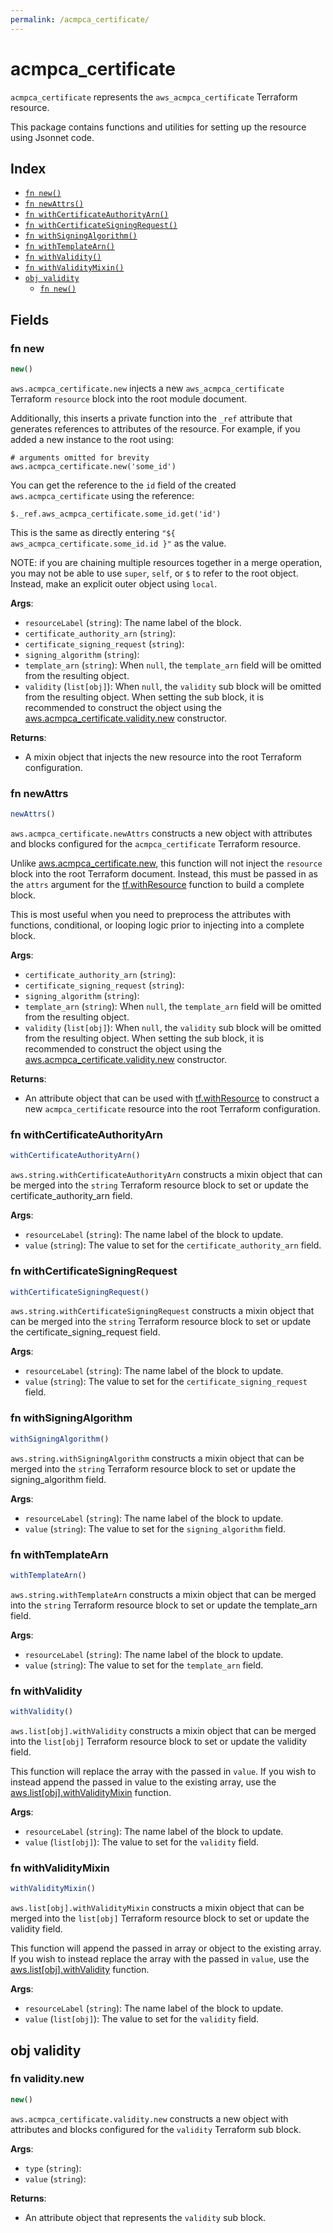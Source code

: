 ```yaml
---
permalink: /acmpca_certificate/
---
```


# acmpca_certificate

`acmpca_certificate` represents the `aws_acmpca_certificate` Terraform resource.



This package contains functions and utilities for setting up the resource using Jsonnet code.


## Index

* [`fn new()`](#fn-new)
* [`fn newAttrs()`](#fn-newattrs)
* [`fn withCertificateAuthorityArn()`](#fn-withcertificateauthorityarn)
* [`fn withCertificateSigningRequest()`](#fn-withcertificatesigningrequest)
* [`fn withSigningAlgorithm()`](#fn-withsigningalgorithm)
* [`fn withTemplateArn()`](#fn-withtemplatearn)
* [`fn withValidity()`](#fn-withvalidity)
* [`fn withValidityMixin()`](#fn-withvaliditymixin)
* [`obj validity`](#obj-validity)
  * [`fn new()`](#fn-validitynew)

## Fields

### fn new

```ts
new()
```


`aws.acmpca_certificate.new` injects a new `aws_acmpca_certificate` Terraform `resource`
block into the root module document.

Additionally, this inserts a private function into the `_ref` attribute that generates references to attributes of the
resource. For example, if you added a new instance to the root using:

    # arguments omitted for brevity
    aws.acmpca_certificate.new('some_id')

You can get the reference to the `id` field of the created `aws.acmpca_certificate` using the reference:

    $._ref.aws_acmpca_certificate.some_id.get('id')

This is the same as directly entering `"${ aws_acmpca_certificate.some_id.id }"` as the value.

NOTE: if you are chaining multiple resources together in a merge operation, you may not be able to use `super`, `self`,
or `$` to refer to the root object. Instead, make an explicit outer object using `local`.

**Args**:
  - `resourceLabel` (`string`): The name label of the block.
  - `certificate_authority_arn` (`string`): 
  - `certificate_signing_request` (`string`): 
  - `signing_algorithm` (`string`): 
  - `template_arn` (`string`):  When `null`, the `template_arn` field will be omitted from the resulting object.
  - `validity` (`list[obj]`):  When `null`, the `validity` sub block will be omitted from the resulting object. When setting the sub block, it is recommended to construct the object using the [aws.acmpca_certificate.validity.new](#fn-validitynew) constructor.

**Returns**:
- A mixin object that injects the new resource into the root Terraform configuration.


### fn newAttrs

```ts
newAttrs()
```


`aws.acmpca_certificate.newAttrs` constructs a new object with attributes and blocks configured for the `acmpca_certificate`
Terraform resource.

Unlike [aws.acmpca_certificate.new](#fn-new), this function will not inject the `resource`
block into the root Terraform document. Instead, this must be passed in as the `attrs` argument for the
[tf.withResource](https://github.com/tf-libsonnet/core/tree/main/docs#fn-withresource) function to build a complete block.

This is most useful when you need to preprocess the attributes with functions, conditional, or looping logic prior to
injecting into a complete block.

**Args**:
  - `certificate_authority_arn` (`string`): 
  - `certificate_signing_request` (`string`): 
  - `signing_algorithm` (`string`): 
  - `template_arn` (`string`):  When `null`, the `template_arn` field will be omitted from the resulting object.
  - `validity` (`list[obj]`):  When `null`, the `validity` sub block will be omitted from the resulting object. When setting the sub block, it is recommended to construct the object using the [aws.acmpca_certificate.validity.new](#fn-validitynew) constructor.

**Returns**:
  - An attribute object that can be used with [tf.withResource](https://github.com/tf-libsonnet/core/tree/main/docs#fn-withresource) to construct a new `acmpca_certificate` resource into the root Terraform configuration.


### fn withCertificateAuthorityArn

```ts
withCertificateAuthorityArn()
```

`aws.string.withCertificateAuthorityArn` constructs a mixin object that can be merged into the `string`
Terraform resource block to set or update the certificate_authority_arn field.



**Args**:
  - `resourceLabel` (`string`): The name label of the block to update.
  - `value` (`string`): The value to set for the `certificate_authority_arn` field.


### fn withCertificateSigningRequest

```ts
withCertificateSigningRequest()
```

`aws.string.withCertificateSigningRequest` constructs a mixin object that can be merged into the `string`
Terraform resource block to set or update the certificate_signing_request field.



**Args**:
  - `resourceLabel` (`string`): The name label of the block to update.
  - `value` (`string`): The value to set for the `certificate_signing_request` field.


### fn withSigningAlgorithm

```ts
withSigningAlgorithm()
```

`aws.string.withSigningAlgorithm` constructs a mixin object that can be merged into the `string`
Terraform resource block to set or update the signing_algorithm field.



**Args**:
  - `resourceLabel` (`string`): The name label of the block to update.
  - `value` (`string`): The value to set for the `signing_algorithm` field.


### fn withTemplateArn

```ts
withTemplateArn()
```

`aws.string.withTemplateArn` constructs a mixin object that can be merged into the `string`
Terraform resource block to set or update the template_arn field.



**Args**:
  - `resourceLabel` (`string`): The name label of the block to update.
  - `value` (`string`): The value to set for the `template_arn` field.


### fn withValidity

```ts
withValidity()
```

`aws.list[obj].withValidity` constructs a mixin object that can be merged into the `list[obj]`
Terraform resource block to set or update the validity field.

This function will replace the array with the passed in `value`. If you wish to instead append the
passed in value to the existing array, use the [aws.list[obj].withValidityMixin](TODO) function.


**Args**:
  - `resourceLabel` (`string`): The name label of the block to update.
  - `value` (`list[obj]`): The value to set for the `validity` field.


### fn withValidityMixin

```ts
withValidityMixin()
```

`aws.list[obj].withValidityMixin` constructs a mixin object that can be merged into the `list[obj]`
Terraform resource block to set or update the validity field.

This function will append the passed in array or object to the existing array. If you wish
to instead replace the array with the passed in `value`, use the [aws.list[obj].withValidity](TODO)
function.


**Args**:
  - `resourceLabel` (`string`): The name label of the block to update.
  - `value` (`list[obj]`): The value to set for the `validity` field.


## obj validity



### fn validity.new

```ts
new()
```


`aws.acmpca_certificate.validity.new` constructs a new object with attributes and blocks configured for the `validity`
Terraform sub block.



**Args**:
  - `type` (`string`): 
  - `value` (`string`): 

**Returns**:
  - An attribute object that represents the `validity` sub block.

